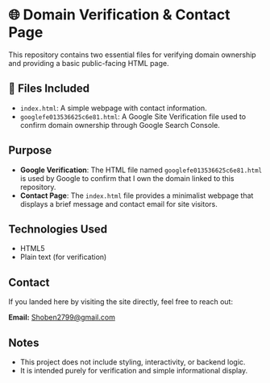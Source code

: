 # 🌐 Domain Verification & Contact Page

This repository contains two essential files for verifying domain ownership and providing a basic public-facing HTML page.

## 📄 Files Included

- `index.html`: A simple webpage with contact information.
- `googlefe013536625c6e81.html`: A Google Site Verification file used to confirm domain ownership through Google Search Console.

## Purpose

- **Google Verification**: The HTML file named `googlefe013536625c6e81.html` is used by Google to confirm that I own the domain linked to this repository.
- **Contact Page**: The `index.html` file provides a minimalist webpage that displays a brief message and contact email for site visitors.

## Technologies Used

- HTML5
- Plain text (for verification)

## Contact

If you landed here by visiting the site directly, feel free to reach out:

**Email:** [Shoben2799@gmail.com](mailto:Shoben2799@gmail.com)

##  Notes

- This project does not include styling, interactivity, or backend logic.
- It is intended purely for verification and simple informational display.
